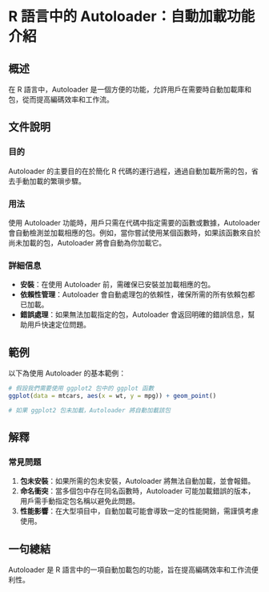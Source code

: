<!--
Meta Description: # R 語言中的 Autoloader：自動加載功能介紹 ## 概述 在 R 語言中，Autoloader 是一個方便的功能，允許用戶在需要時自動加載庫和包，從而提高編碼效率和工作流。 ## 文件說明 ### 目的 Autoloader 的主要目的在於簡化 R 代碼的運行過程，通過自動加載所需的包，...
Meta Keywords: autoloader, ggplot2, ggplot, 語言中的, 自動加載功能介紹
-->

# R 語言中的 Autoloader：自動加載功能介紹

## 概述
在 R 語言中，Autoloader 是一個方便的功能，允許用戶在需要時自動加載庫和包，從而提高編碼效率和工作流。

## 文件說明
### 目的
Autoloader 的主要目的在於簡化 R 代碼的運行過程，通過自動加載所需的包，省去手動加載的繁瑣步驟。

### 用法
使用 Autoloader 功能時，用戶只需在代碼中指定需要的函數或數據，Autoloader 會自動檢測並加載相應的包。例如，當你嘗試使用某個函數時，如果該函數來自於尚未加載的包，Autoloader 將會自動為你加載它。

### 詳細信息
- **安裝**：在使用 Autoloader 前，需確保已安裝並加載相應的包。
- **依賴性管理**：Autoloader 會自動處理包的依賴性，確保所需的所有依賴包都已加載。
- **錯誤處理**：如果無法加載指定的包，Autoloader 會返回明確的錯誤信息，幫助用戶快速定位問題。

## 範例
以下為使用 Autoloader 的基本範例：

```R
# 假設我們需要使用 ggplot2 包中的 ggplot 函數
ggplot(data = mtcars, aes(x = wt, y = mpg)) + geom_point()

# 如果 ggplot2 包未加載，Autoloader 將自動加載該包
```

## 解釋
### 常見問題
1. **包未安裝**：如果所需的包未安裝，Autoloader 將無法自動加載，並會報錯。
2. **命名衝突**：當多個包中存在同名函數時，Autoloader 可能加載錯誤的版本，用戶需手動指定包名稱以避免此問題。
3. **性能影響**：在大型項目中，自動加載可能會導致一定的性能開銷，需謹慎考慮使用。

## 一句總結
Autoloader 是 R 語言中的一項自動加載包的功能，旨在提高編碼效率和工作流便利性。